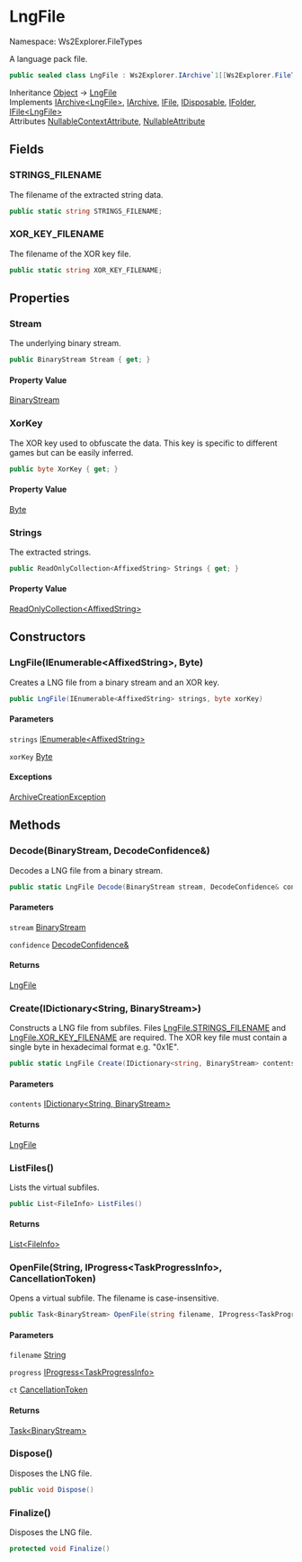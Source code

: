 # LngFile

Namespace: Ws2Explorer.FileTypes

A language pack file.

```csharp
public sealed class LngFile : Ws2Explorer.IArchive`1[[Ws2Explorer.FileTypes.LngFile, Ws2Explorer, Version=1.0.0.0, Culture=neutral, PublicKeyToken=null]], Ws2Explorer.IArchive, Ws2Explorer.IFile, System.IDisposable, Ws2Explorer.IFolder, Ws2Explorer.IFile`1[[Ws2Explorer.FileTypes.LngFile, Ws2Explorer, Version=1.0.0.0, Culture=neutral, PublicKeyToken=null]]
```

Inheritance [Object](https://docs.microsoft.com/en-us/dotnet/api/system.object) → [LngFile](./ws2explorer.filetypes.lngfile.md)<br>
Implements [IArchive&lt;LngFile&gt;](./ws2explorer.iarchive-1.md), [IArchive](./ws2explorer.iarchive.md), [IFile](./ws2explorer.ifile.md), [IDisposable](https://docs.microsoft.com/en-us/dotnet/api/system.idisposable), [IFolder](./ws2explorer.ifolder.md), [IFile&lt;LngFile&gt;](./ws2explorer.ifile-1.md)<br>
Attributes [NullableContextAttribute](https://docs.microsoft.com/en-us/dotnet/api/system.runtime.compilerservices.nullablecontextattribute), [NullableAttribute](https://docs.microsoft.com/en-us/dotnet/api/system.runtime.compilerservices.nullableattribute)

## Fields

### **STRINGS_FILENAME**

The filename of the extracted string data.

```csharp
public static string STRINGS_FILENAME;
```

### **XOR_KEY_FILENAME**

The filename of the XOR key file.

```csharp
public static string XOR_KEY_FILENAME;
```

## Properties

### **Stream**

The underlying binary stream.

```csharp
public BinaryStream Stream { get; }
```

#### Property Value

[BinaryStream](./ws2explorer.binarystream.md)<br>

### **XorKey**

The XOR key used to obfuscate the data.
 This key is specific to different games but
 can be easily inferred.

```csharp
public byte XorKey { get; }
```

#### Property Value

[Byte](https://docs.microsoft.com/en-us/dotnet/api/system.byte)<br>

### **Strings**

The extracted strings.

```csharp
public ReadOnlyCollection<AffixedString> Strings { get; }
```

#### Property Value

[ReadOnlyCollection&lt;AffixedString&gt;](https://docs.microsoft.com/en-us/dotnet/api/system.collections.objectmodel.readonlycollection-1)<br>

## Constructors

### **LngFile(IEnumerable&lt;AffixedString&gt;, Byte)**

Creates a LNG file from a binary stream and an XOR key.

```csharp
public LngFile(IEnumerable<AffixedString> strings, byte xorKey)
```

#### Parameters

`strings` [IEnumerable&lt;AffixedString&gt;](https://docs.microsoft.com/en-us/dotnet/api/system.collections.generic.ienumerable-1)<br>

`xorKey` [Byte](https://docs.microsoft.com/en-us/dotnet/api/system.byte)<br>

#### Exceptions

[ArchiveCreationException](./ws2explorer.archivecreationexception.md)<br>

## Methods

### **Decode(BinaryStream, DecodeConfidence&)**

Decodes a LNG file from a binary stream.

```csharp
public static LngFile Decode(BinaryStream stream, DecodeConfidence& confidence)
```

#### Parameters

`stream` [BinaryStream](./ws2explorer.binarystream.md)<br>

`confidence` [DecodeConfidence&](./ws2explorer.decodeconfidence&.md)<br>

#### Returns

[LngFile](./ws2explorer.filetypes.lngfile.md)<br>

### **Create(IDictionary&lt;String, BinaryStream&gt;)**

Constructs a LNG file from subfiles.
 Files [LngFile.STRINGS_FILENAME](./ws2explorer.filetypes.lngfile.md#strings_filename) and [LngFile.XOR_KEY_FILENAME](./ws2explorer.filetypes.lngfile.md#xor_key_filename) are required.
 The XOR key file must contain a single byte in hexadecimal format e.g. "0x1E".

```csharp
public static LngFile Create(IDictionary<string, BinaryStream> contents)
```

#### Parameters

`contents` [IDictionary&lt;String, BinaryStream&gt;](https://docs.microsoft.com/en-us/dotnet/api/system.collections.generic.idictionary-2)<br>

#### Returns

[LngFile](./ws2explorer.filetypes.lngfile.md)<br>

### **ListFiles()**

Lists the virtual subfiles.

```csharp
public List<FileInfo> ListFiles()
```

#### Returns

[List&lt;FileInfo&gt;](https://docs.microsoft.com/en-us/dotnet/api/system.collections.generic.list-1)<br>

### **OpenFile(String, IProgress&lt;TaskProgressInfo&gt;, CancellationToken)**

Opens a virtual subfile.
 The filename is case-insensitive.

```csharp
public Task<BinaryStream> OpenFile(string filename, IProgress<TaskProgressInfo> progress, CancellationToken ct)
```

#### Parameters

`filename` [String](https://docs.microsoft.com/en-us/dotnet/api/system.string)<br>

`progress` [IProgress&lt;TaskProgressInfo&gt;](https://docs.microsoft.com/en-us/dotnet/api/system.iprogress-1)<br>

`ct` [CancellationToken](https://docs.microsoft.com/en-us/dotnet/api/system.threading.cancellationtoken)<br>

#### Returns

[Task&lt;BinaryStream&gt;](https://docs.microsoft.com/en-us/dotnet/api/system.threading.tasks.task-1)<br>

### **Dispose()**

Disposes the LNG file.

```csharp
public void Dispose()
```

### **Finalize()**

Disposes the LNG file.

```csharp
protected void Finalize()
```
